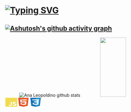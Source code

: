 # [![Typing SVG](https://readme-typing-svg.herokuapp.com/?color=8c00ff&size=35&center=true&vCenter=true&width=1000&lines=HELLO,+My+name+is+Ana+Leopoldino;I'm+18+years+old;I'm+from+Brazil;;Be+Welcome!+:%29)](https://git.io/typing-svg)

## [![Ashutosh's github activity graph](https://github-readme-activity-graph.vercel.app/graph?username=analeopoldino&bg_color=000000&color=8c00ff&line=8c00ff&point=ffffff&area=true&hide_border=true)](https://github.com/ashutosh00710/github-readme-activity-graph)



<div align="center">  
  <img width="49%" height="195px" src="https://github-readme-stats.vercel.app/api?username=analeopoldino&show_icons=true&theme=jolly" alt="Ana Leopoldino github stats" /> 
  <img width="41%" height="195px" src="https://github-readme-stats.vercel.app/api/top-langs/?username=analeopoldino&layout=donut)](https://github.com/anuraghazra/github-readme-stats" />
</div>

<div  style="display: flex"><br>
  <img align="center" alt="Ana-Js" height="30" width="40" src="https://raw.githubusercontent.com/devicons/devicon/master/icons/javascript/javascript-plain.svg">
  <img align="center" alt="Ana-HTML" height="30" width="40" src="https://raw.githubusercontent.com/devicons/devicon/master/icons/html5/html5-original.svg">
  <img align="center" alt="Ana-CSS" height="30" width="40" src="https://raw.githubusercontent.com/devicons/devicon/master/icons/css3/css3-original.svg">
</div>
